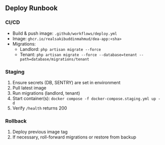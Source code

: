 ## Deploy Runbook

### CI/CD
- Build & push image: `.github/workflows/deploy.yml`
- Image: `ghcr.io/realsakibuddinmahmud/dea-app:<sha>`
- Migrations:
  - Landlord: `php artisan migrate --force`
  - Tenant: `php artisan migrate --force --database=tenant --path=database/migrations/tenant`

### Staging
1. Ensure secrets (DB, SENTRY) are set in environment
2. Pull latest image
3. Run migrations (landlord, tenant)
4. Start container(s): `docker compose -f docker-compose.staging.yml up -d`
5. Verify `/health` returns 200

### Rollback
1. Deploy previous image tag
2. If necessary, roll-forward migrations or restore from backup

